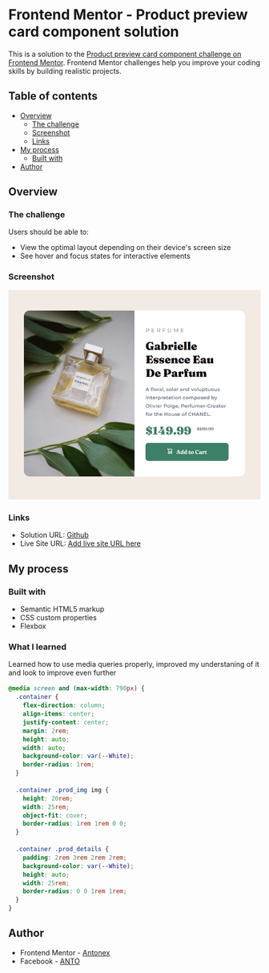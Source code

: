 # Frontend Mentor - Product preview card component solution

This is a solution to the [Product preview card component challenge on Frontend Mentor](https://www.frontendmentor.io/challenges/product-preview-card-component-GO7UmttRfa). Frontend Mentor challenges help you improve your coding skills by building realistic projects. 

## Table of contents

- [Overview](#overview)
  - [The challenge](#the-challenge)
  - [Screenshot](#screenshot)
  - [Links](#links)
- [My process](#my-process)
  - [Built with](#built-with)
- [Author](#author)

## Overview

### The challenge

Users should be able to:

- View the optimal layout depending on their device's screen size
- See hover and focus states for interactive elements

### Screenshot

![](/screenshot/Screenshot%202025-05-04%20222314.png)


### Links

- Solution URL: [Github](https://github.com/Antonex/productPreviewChallenge)
- Live Site URL: [Add live site URL here]()

## My process

### Built with

- Semantic HTML5 markup
- CSS custom properties
- Flexbox

### What I learned

Learned how to use media queries properly, improved my understaning of it and look to improve even further

```css
@media screen and (max-width: 790px) {
  .container {
    flex-direction: column;
    align-items: center;
    justify-content: center;
    margin: 2rem;
    height: auto;
    width: auto;
    background-color: var(--White);
    border-radius: 1rem;
  }

  .container .prod_img img {
    height: 20rem;
    width: 25rem;
    object-fit: cover;
    border-radius: 1rem 1rem 0 0;
  }

  .container .prod_details {
    padding: 2rem 3rem 2rem 2rem;
    background-color: var(--White);
    height: auto;
    width: 25rem;
    border-radius: 0 0 1rem 1rem;
  }
}

```
## Author

- Frontend Mentor - [Antonex](https://www.frontendmentor.io/profile/Antonex)
- Facebook - [ANTO](https://www.facebook.com/profile.php?id=100080671484819)

